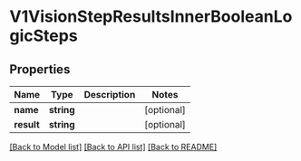 # V1VisionStepResultsInnerBooleanLogicSteps

## Properties
Name | Type | Description | Notes
------------ | ------------- | ------------- | -------------
**name** | **string** |  | [optional] 
**result** | **string** |  | [optional] 

[[Back to Model list]](../README.md#documentation-for-models) [[Back to API list]](../README.md#documentation-for-api-endpoints) [[Back to README]](../README.md)


